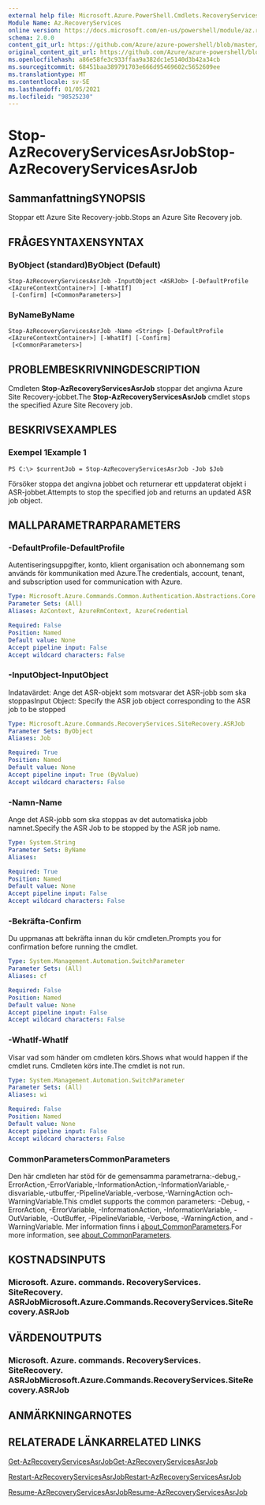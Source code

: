 ```yaml
---
external help file: Microsoft.Azure.PowerShell.Cmdlets.RecoveryServices.SiteRecovery.dll-Help.xml
Module Name: Az.RecoveryServices
online version: https://docs.microsoft.com/en-us/powershell/module/az.recoveryservices/stop-azrecoveryservicesasrjob
schema: 2.0.0
content_git_url: https://github.com/Azure/azure-powershell/blob/master/src/RecoveryServices/RecoveryServices/help/Stop-AzRecoveryServicesAsrJob.md
original_content_git_url: https://github.com/Azure/azure-powershell/blob/master/src/RecoveryServices/RecoveryServices/help/Stop-AzRecoveryServicesAsrJob.md
ms.openlocfilehash: a86e58fe3c933ffaa9a382dc1e5140d3b42a34cb
ms.sourcegitcommit: 68451baa389791703e666d95469602c5652609ee
ms.translationtype: MT
ms.contentlocale: sv-SE
ms.lasthandoff: 01/05/2021
ms.locfileid: "98525230"
---
```

# <span data-ttu-id="e5a6e-101">Stop-AzRecoveryServicesAsrJob</span><span class="sxs-lookup"><span data-stu-id="e5a6e-101">Stop-AzRecoveryServicesAsrJob</span></span>

## <span data-ttu-id="e5a6e-102">Sammanfattning</span><span class="sxs-lookup"><span data-stu-id="e5a6e-102">SYNOPSIS</span></span>
<span data-ttu-id="e5a6e-103">Stoppar ett Azure Site Recovery-jobb.</span><span class="sxs-lookup"><span data-stu-id="e5a6e-103">Stops an Azure Site Recovery job.</span></span>

## <span data-ttu-id="e5a6e-104">FRÅGESYNTAXEN</span><span class="sxs-lookup"><span data-stu-id="e5a6e-104">SYNTAX</span></span>

### <span data-ttu-id="e5a6e-105">ByObject (standard)</span><span class="sxs-lookup"><span data-stu-id="e5a6e-105">ByObject (Default)</span></span>
```
Stop-AzRecoveryServicesAsrJob -InputObject <ASRJob> [-DefaultProfile <IAzureContextContainer>] [-WhatIf]
 [-Confirm] [<CommonParameters>]
```

### <span data-ttu-id="e5a6e-106">ByName</span><span class="sxs-lookup"><span data-stu-id="e5a6e-106">ByName</span></span>
```
Stop-AzRecoveryServicesAsrJob -Name <String> [-DefaultProfile <IAzureContextContainer>] [-WhatIf] [-Confirm]
 [<CommonParameters>]
```

## <span data-ttu-id="e5a6e-107">PROBLEMBESKRIVNING</span><span class="sxs-lookup"><span data-stu-id="e5a6e-107">DESCRIPTION</span></span>
<span data-ttu-id="e5a6e-108">Cmdleten **Stop-AzRecoveryServicesAsrJob** stoppar det angivna Azure Site Recovery-jobbet.</span><span class="sxs-lookup"><span data-stu-id="e5a6e-108">The **Stop-AzRecoveryServicesAsrJob** cmdlet stops the specified Azure Site Recovery job.</span></span>

## <span data-ttu-id="e5a6e-109">BESKRIVS</span><span class="sxs-lookup"><span data-stu-id="e5a6e-109">EXAMPLES</span></span>

### <span data-ttu-id="e5a6e-110">Exempel 1</span><span class="sxs-lookup"><span data-stu-id="e5a6e-110">Example 1</span></span>
```
PS C:\> $currentJob = Stop-AzRecoveryServicesAsrJob -Job $Job
```

<span data-ttu-id="e5a6e-111">Försöker stoppa det angivna jobbet och returnerar ett uppdaterat objekt i ASR-jobbet.</span><span class="sxs-lookup"><span data-stu-id="e5a6e-111">Attempts to stop the specified job and returns an updated ASR job object.</span></span>

## <span data-ttu-id="e5a6e-112">MALLPARAMETRAR</span><span class="sxs-lookup"><span data-stu-id="e5a6e-112">PARAMETERS</span></span>

### <span data-ttu-id="e5a6e-113">-DefaultProfile</span><span class="sxs-lookup"><span data-stu-id="e5a6e-113">-DefaultProfile</span></span>
<span data-ttu-id="e5a6e-114">Autentiseringsuppgifter, konto, klient organisation och abonnemang som används för kommunikation med Azure.</span><span class="sxs-lookup"><span data-stu-id="e5a6e-114">The credentials, account, tenant, and subscription used for communication with Azure.</span></span>


```yaml
Type: Microsoft.Azure.Commands.Common.Authentication.Abstractions.Core.IAzureContextContainer
Parameter Sets: (All)
Aliases: AzContext, AzureRmContext, AzureCredential

Required: False
Position: Named
Default value: None
Accept pipeline input: False
Accept wildcard characters: False
```

### <span data-ttu-id="e5a6e-115">-InputObject</span><span class="sxs-lookup"><span data-stu-id="e5a6e-115">-InputObject</span></span>
<span data-ttu-id="e5a6e-116">Indatavärdet: Ange det ASR-objekt som motsvarar det ASR-jobb som ska stoppas</span><span class="sxs-lookup"><span data-stu-id="e5a6e-116">Input Object: Specify the ASR job object corresponding to the ASR job to be stopped</span></span>

```yaml
Type: Microsoft.Azure.Commands.RecoveryServices.SiteRecovery.ASRJob
Parameter Sets: ByObject
Aliases: Job

Required: True
Position: Named
Default value: None
Accept pipeline input: True (ByValue)
Accept wildcard characters: False
```

### <span data-ttu-id="e5a6e-117">-Namn</span><span class="sxs-lookup"><span data-stu-id="e5a6e-117">-Name</span></span>
<span data-ttu-id="e5a6e-118">Ange det ASR-jobb som ska stoppas av det automatiska jobb namnet.</span><span class="sxs-lookup"><span data-stu-id="e5a6e-118">Specify the ASR Job to be stopped by the ASR job name.</span></span>

```yaml
Type: System.String
Parameter Sets: ByName
Aliases:

Required: True
Position: Named
Default value: None
Accept pipeline input: False
Accept wildcard characters: False
```

### <span data-ttu-id="e5a6e-119">-Bekräfta</span><span class="sxs-lookup"><span data-stu-id="e5a6e-119">-Confirm</span></span>
<span data-ttu-id="e5a6e-120">Du uppmanas att bekräfta innan du kör cmdleten.</span><span class="sxs-lookup"><span data-stu-id="e5a6e-120">Prompts you for confirmation before running the cmdlet.</span></span>

```yaml
Type: System.Management.Automation.SwitchParameter
Parameter Sets: (All)
Aliases: cf

Required: False
Position: Named
Default value: None
Accept pipeline input: False
Accept wildcard characters: False
```

### <span data-ttu-id="e5a6e-121">-WhatIf</span><span class="sxs-lookup"><span data-stu-id="e5a6e-121">-WhatIf</span></span>
<span data-ttu-id="e5a6e-122">Visar vad som händer om cmdleten körs.</span><span class="sxs-lookup"><span data-stu-id="e5a6e-122">Shows what would happen if the cmdlet runs.</span></span> <span data-ttu-id="e5a6e-123">Cmdleten körs inte.</span><span class="sxs-lookup"><span data-stu-id="e5a6e-123">The cmdlet is not run.</span></span>

```yaml
Type: System.Management.Automation.SwitchParameter
Parameter Sets: (All)
Aliases: wi

Required: False
Position: Named
Default value: None
Accept pipeline input: False
Accept wildcard characters: False
```

### <span data-ttu-id="e5a6e-124">CommonParameters</span><span class="sxs-lookup"><span data-stu-id="e5a6e-124">CommonParameters</span></span>
<span data-ttu-id="e5a6e-125">Den här cmdleten har stöd för de gemensamma parametrarna:-debug,-ErrorAction,-ErrorVariable,-InformationAction,-InformationVariable,-disvariable,-utbuffer,-PipelineVariable,-verbose,-WarningAction och-WarningVariable.</span><span class="sxs-lookup"><span data-stu-id="e5a6e-125">This cmdlet supports the common parameters: -Debug, -ErrorAction, -ErrorVariable, -InformationAction, -InformationVariable, -OutVariable, -OutBuffer, -PipelineVariable, -Verbose, -WarningAction, and -WarningVariable.</span></span> <span data-ttu-id="e5a6e-126">Mer information finns i [about_CommonParameters](http://go.microsoft.com/fwlink/?LinkID=113216).</span><span class="sxs-lookup"><span data-stu-id="e5a6e-126">For more information, see [about_CommonParameters](http://go.microsoft.com/fwlink/?LinkID=113216).</span></span>

## <span data-ttu-id="e5a6e-127">KOSTNADS</span><span class="sxs-lookup"><span data-stu-id="e5a6e-127">INPUTS</span></span>

### <span data-ttu-id="e5a6e-128">Microsoft. Azure. commands. RecoveryServices. SiteRecovery. ASRJob</span><span class="sxs-lookup"><span data-stu-id="e5a6e-128">Microsoft.Azure.Commands.RecoveryServices.SiteRecovery.ASRJob</span></span>

## <span data-ttu-id="e5a6e-129">VÄRDEN</span><span class="sxs-lookup"><span data-stu-id="e5a6e-129">OUTPUTS</span></span>

### <span data-ttu-id="e5a6e-130">Microsoft. Azure. commands. RecoveryServices. SiteRecovery. ASRJob</span><span class="sxs-lookup"><span data-stu-id="e5a6e-130">Microsoft.Azure.Commands.RecoveryServices.SiteRecovery.ASRJob</span></span>

## <span data-ttu-id="e5a6e-131">ANMÄRKNINGAR</span><span class="sxs-lookup"><span data-stu-id="e5a6e-131">NOTES</span></span>

## <span data-ttu-id="e5a6e-132">RELATERADE LÄNKAR</span><span class="sxs-lookup"><span data-stu-id="e5a6e-132">RELATED LINKS</span></span>

[<span data-ttu-id="e5a6e-133">Get-AzRecoveryServicesAsrJob</span><span class="sxs-lookup"><span data-stu-id="e5a6e-133">Get-AzRecoveryServicesAsrJob</span></span>](./Get-AzRecoveryServicesAsrJob.md)

[<span data-ttu-id="e5a6e-134">Restart-AzRecoveryServicesAsrJob</span><span class="sxs-lookup"><span data-stu-id="e5a6e-134">Restart-AzRecoveryServicesAsrJob</span></span>](./Restart-AzRecoveryServicesAsrJob.md)

[<span data-ttu-id="e5a6e-135">Resume-AzRecoveryServicesAsrJob</span><span class="sxs-lookup"><span data-stu-id="e5a6e-135">Resume-AzRecoveryServicesAsrJob</span></span>](./Resume-AzRecoveryServicesAsrJob.md)
